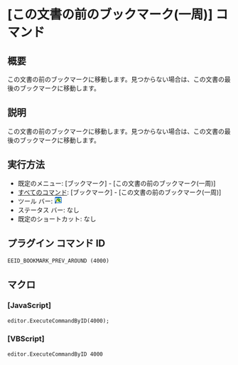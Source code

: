 # \[この文書の前のブックマーク(一周)\] コマンド

## 概要

この文書の前のブックマークに移動します。見つからない場合は、この文書の最後のブックマークに移動します。

## 説明

この文書の前のブックマークに移動します。見つからない場合は、この文書の最後のブックマークに移動します。

## 実行方法

- 既定のメニュー: \[ブックマーク\] \- \[この文書の前のブックマーク(一周)\]
- [すべてのコマンド](../../glossary/allcommands): \[ブックマーク\] \- \[この文書の前のブックマーク(一周)\]
- ツール バー: ![](../../images/bookmarkprevwithin.png)
- ステータス バー: なし
- 既定のショートカット: なし

## プラグイン コマンド ID

```
EEID_BOOKMARK_PREV_AROUND (4000)
```

## マクロ

### \[JavaScript\]

```
editor.ExecuteCommandByID(4000);
```

### \[VBScript\]

```
editor.ExecuteCommandByID 4000
```
